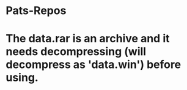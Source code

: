 # Pats-Repos
# The data.rar is an archive and it needs decompressing (will decompress as 'data.win') before using.

